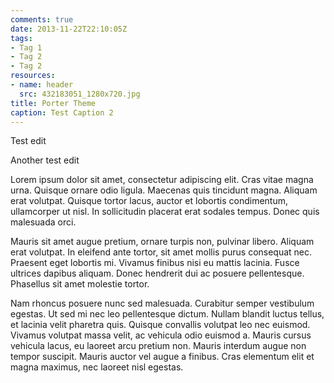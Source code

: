 ```yaml
---
comments: true
date: 2013-11-22T22:10:05Z
tags:
- Tag 1
- Tag 2
- Tag 2
resources:
- name: header
  src: 432183051_1280x720.jpg
title: Porter Theme
caption: Test Caption 2
---
```

Test edit

Another test edit

 Lorem ipsum dolor sit amet, consectetur adipiscing elit. Cras vitae magna urna. Quisque ornare odio ligula. Maecenas quis tincidunt magna. Aliquam erat volutpat. Quisque tortor lacus, auctor et lobortis condimentum, ullamcorper ut nisl. In sollicitudin placerat erat sodales tempus. Donec quis malesuada orci.

Mauris sit amet augue pretium, ornare turpis non, pulvinar libero. Aliquam erat volutpat. In eleifend ante tortor, sit amet mollis purus consequat nec. Praesent eget lobortis mi. Vivamus finibus nisi eu mattis lacinia. Fusce ultrices dapibus aliquam. Donec hendrerit dui ac posuere pellentesque. Phasellus sit amet molestie tortor.

Nam rhoncus posuere nunc sed malesuada. Curabitur semper vestibulum egestas. Ut sed mi nec leo pellentesque dictum. Nullam blandit luctus tellus, et lacinia velit pharetra quis. Quisque convallis volutpat leo nec euismod. Vivamus volutpat massa velit, ac vehicula odio euismod a. Mauris cursus vehicula lacus, eu laoreet arcu pretium non. Mauris interdum augue non tempor suscipit. Mauris auctor vel augue a finibus. Cras elementum elit et magna maximus, nec laoreet nisl egestas. 
